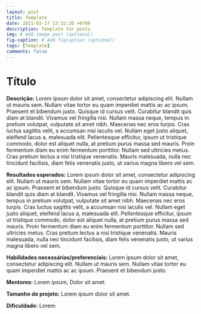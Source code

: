 ```yaml
---
layout: post
title: Template
date: 2021-03-17 13:32:20 +0700
description: Template for posts. 
img: # Add image post (optional)
fig-caption: # Add figcaption (optional)
tags: [Template]
comments: false
---
```


# Título

**Descrição:** Lorem ipsum dolor sit amet, consectetur adipiscing elit. Nullam ut mauris sem. Nullam vitae tortor eu quam imperdiet mattis ac ac ipsum. Praesent et bibendum justo. Quisque id cursus velit. Curabitur blandit quis diam at blandit. Vivamus vel fringilla nisi. Nullam massa neque, tempus in pretium volutpat, vulputate sit amet nibh. Maecenas nec eros turpis. Cras luctus sagittis velit, a accumsan nisi iaculis vel. Nullam eget justo aliquet, eleifend lacus a, malesuada elit. Pellentesque efficitur, ipsum ut tristique commodo, dolor est aliquet nulla, at pretium purus massa sed mauris. Proin fermentum diam eu enim fermentum porttitor. Nullam sed ultricies metus. Cras pretium lectus a nisi tristique venenatis. Mauris malesuada, nulla nec tincidunt facilisis, diam felis venenatis justo, ut varius magna libero vel sem.

**Resultados esperados:** Lorem ipsum dolor sit amet, consectetur adipiscing elit. Nullam ut mauris sem. Nullam vitae tortor eu quam imperdiet mattis ac ac ipsum. Praesent et bibendum justo. Quisque id cursus velit. Curabitur blandit quis diam at blandit. Vivamus vel fringilla nisi. Nullam massa neque, tempus in pretium volutpat, vulputate sit amet nibh. Maecenas nec eros turpis. Cras luctus sagittis velit, a accumsan nisi iaculis vel. Nullam eget justo aliquet, eleifend lacus a, malesuada elit. Pellentesque efficitur, ipsum ut tristique commodo, dolor est aliquet nulla, at pretium purus massa sed mauris. Proin fermentum diam eu enim fermentum porttitor. Nullam sed ultricies metus. Cras pretium lectus a nisi tristique venenatis. Mauris malesuada, nulla nec tincidunt facilisis, diam felis venenatis justo, ut varius magna libero vel sem.

**Habilidades necessárias/preferenciais:** Lorem ipsum dolor sit amet, consectetur adipiscing elit. Nullam ut mauris sem. Nullam vitae tortor eu quam imperdiet mattis ac ac ipsum. Praesent et bibendum justo.

**Mentores:** Lorem ipsum, Dolor sit amet.

**Tamanho do projeto:** Lorem ipsum dolor sit amet.

**Dificuldade:** Lorem.